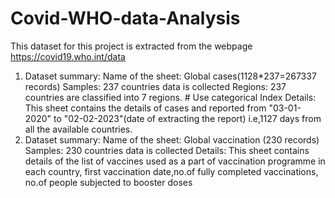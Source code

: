 # Covid-WHO-data-Analysis

This dataset for this project is extracted from the webpage https://covid19.who.int/data

1) 	Dataset summary:
		Name of the sheet: Global cases(1128*237=267337 records)
		Samples: 237 countries data is collected
		Regions: 237 countries are classified into 7 regions. # Use categorical Index
		Details: This sheet contains the details of cases and reported from "03-01-2020" to "02-02-2023"(date of extracting the report) i.e,1127 days from all the available countries.
2) Dataset summary:
		Name of the sheet: Global vaccination (230 records)
		Samples: 230 countries data is collected
		Details: This sheet contains details of the list of vaccines used as a part of vaccination programme in each country, first vaccination date,no.of fully completed vaccinations, no.of people subjected to booster doses
